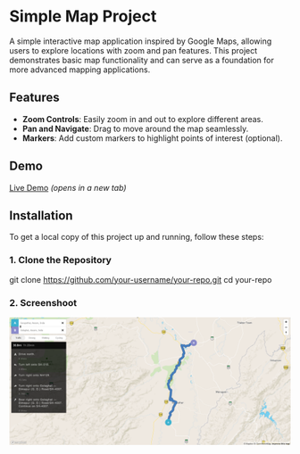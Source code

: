 # Simple Map Project

A simple interactive map application inspired by Google Maps, allowing users to explore locations with zoom and pan features. This project demonstrates basic map functionality and can serve as a foundation for more advanced mapping applications.

## Features

- **Zoom Controls**: Easily zoom in and out to explore different areas.
- **Pan and Navigate**: Drag to move around the map seamlessly.
- **Markers**: Add custom markers to highlight points of interest (optional).

## Demo

[Live Demo](https://rituraj27.github.io/Simple-Map/) _(opens in a new tab)_

## Installation

To get a local copy of this project up and running, follow these steps:

### 1. Clone the Repository

git clone https://github.com/your-username/your-repo.git
cd your-repo

### 2. Screenshoot

![alt text](image.png)
